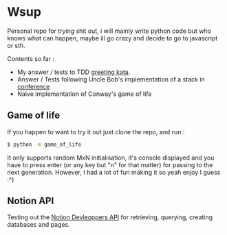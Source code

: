 # Wsup

Personal repo for trying shit out, i will mainly write python code but who knows what can happen, maybe ill go crazy and decide to go to javascript or sth.

Contents so far :

* My answer / tests to TDD [greeting kata](https://github.com/testdouble/contributing-tests/wiki/Greeting-Kata).
* Answer / Tests following Uncle Bob's implementation of a stack in [conference](https://youtu.be/58jGpV2Cg50?t=2632)
* Naive implementation of Conway's game of life

## Game of life

If you happen to want to try it out just clone the repo, and run :

``` bash
$ python -m game_of_life
```

It only supports random MxN initialisation, it's console displayed and you have to press enter (or any key but "n" for that matter) for passing to the next generation. However, I had a lot of fun making it so yeah enjoy I guess :^)

## Notion API

Testing out the [Notion Devleoppers API](https://developers.notion.com/) for retrieving, querying, creating databases and pages.

